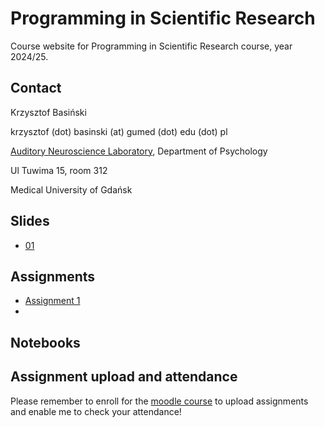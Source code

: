 # Programming in Scientific Research

Course website for Programming in Scientific Research course, year 2024/25.

## Contact

Krzysztof Basiński

krzysztof (dot) basinski (at) gumed (dot) edu (dot) pl

[Auditory Neuroscience Laboratory](https://anl.gumed.edu.pl), Department of Psychology

Ul Tuwima 15, room 312

Medical University of Gdańsk


## Slides

- [01](01.html)


## Assignments

- [Assignment 1](assignments/a01.md)
- 
<!--

 [Assignment 2](assignments/a02.md)
- [Assignment 3](assignments/a03.md)
- [Assignment 4](assignments/a04.md)
- [Assignment 5](assignments/a05.md)
- [Assignment 6](assignments/a06.md)
- [Assignment 7](assignments/a07.md)
- [Assignment 8](assignments/a08.md)
- [Assignment 9](assignments/a09.md)
- [Assignment 10](assignments/a10.md) -->

## Notebooks

<!-- - [Week 2](notebooks/week2.ipynb)
- [Week 3](notebooks/week3.ipynb)
- [Week 4](notebooks/week4.ipynb)
- [Week 5](notebooks/week5.ipynb)
- [Week 6](notebooks/week6.ipynb)
- [Week 7](notebooks/week7.ipynb)
- [Week 8](notebooks/week8.ipynb)
- [Week 9](notebooks/week9.ipynb)
- [Week 10](notebooks/week10.ipynb)
- [Week 11](notebooks/week11.ipynb)
- [Week 12](notebooks/week12.ipynb)
- [Week 13](notebooks/week13.ipynb) -->


## Assignment upload and attendance

Please remember to enroll for the [moodle course](https://szkolenia.gumed.edu.pl/course/view.php?id=6522) to upload assignments and enable me to check your attendance!
